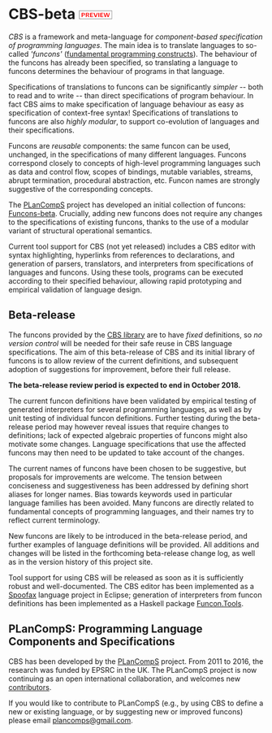 CBS-beta ![PREVIEW](Funcons-beta/preview.png)
========

_CBS_ is a framework and meta-language for _component-based specification of
programming languages_. The main idea is to translate languages to so-called 
_'funcons'_ ([fundamental programming constructs]). The behaviour of the funcons
has already been specified, so translating a language to funcons determines the
behaviour of programs in that language.

Specifications of translations to funcons can be significantly _simpler_ -- both
to read and to write -- than direct specifications of program behaviour. In fact
CBS aims to make specification of language behaviour as easy as specification of
context-free syntax! Specifications of translations to funcons are also
_highly modular_, to support co-evolution of languages and their specifications. 

Funcons are _reusable_ components: the same funcon can be used, unchanged, in
the specifications of many different languages. Funcons correspond closely to
concepts of high-level programming languages such as data and control flow,
scopes of bindings, mutable variables, streams, abrupt termination, procedural
abstraction, etc. Funcon names are strongly suggestive of the corresponding
concepts.

The [PLanCompS] project has developed an initial collection of funcons:
[Funcons-beta]. Crucially, adding new funcons does not require any changes to
the specifications of existing funcons, thanks to the use of a modular variant
of structural operational semantics.

Current tool support for CBS (not yet released) includes a CBS editor with
syntax highlighting, hyperlinks from references to declarations, and generation
of parsers, translators, and interpreters from specifications of languages and
funcons. Using these tools, programs can be executed according to their
specified behaviour, allowing rapid prototyping and empirical validation of
language design.


Beta-release
------------

The funcons provided by the [CBS library] are to have *fixed* definitions, so 
*no version control* will be needed for their safe reuse in CBS language 
specifications. The aim of this beta-release of CBS and its initial library of
funcons is to allow review of the current definitions, and subsequent adoption
of suggestions for improvement, before their full release.

**The beta-release review period is expected to end in October 2018.**

The current funcon definitions have been validated by empirical testing of
generated interpreters for several programming languages, as well as by unit
testing of individual funcon definitions. Further testing during the
beta-release period may however reveal issues that require changes to
definitions; lack of expected algebraic properties of funcons might
also motivate some changes. Language specifications that use the affected
funcons may then need to be updated to take account of the changes.

The current names of funcons have been chosen to be suggestive, but proposals
for improvements are welcome. The tension between conciseness and suggestiveness
has been addressed by defining short aliases for longer names. Bias towards
keywords used in particular language families has been avoided. Many funcons
are directly related to fundamental concepts of programming languages, and
their names try to reflect current terminology.

New funcons are likely to be introduced in the beta-release period, and further
examples of language definitions will be provided. All additions and changes
will be listed in the forthcoming beta-release change log, as well as in the
version history of this project site.

Tool support for using CBS will be released as soon as it is sufficiently robust
and well-documented. The CBS editor has been implemented as a [Spoofax] language
project in Eclipse; generation of interpreters from funcon definitions has been
implemented as a Haskell package [Funcon.Tools].


PLanCompS: Programming Language Components and Specifications
----------

CBS has been developed by the [PLanCompS] project. From 2011 to 2016, the
research was funded by EPSRC in the UK. The PLanCompS project is now continuing
as an open international collaboration, and welcomes new [contributors]. 

If you would like to contribute to PLanCompS (e.g., by using CBS to define a new
or existing language, or by suggesting new or improved funcons) please email 
plancomps@gmail.com.

[Fundamental programming constructs]: Funcons-beta/index.md

[Funcons-beta]: Funcons-beta/index.md

[Languages-beta]: Languages-beta/index.md

[CBS library]: Funcons-beta/Funcons-Index/index.html

[Beta-release change log]: ???

[Spoofax]: http://www.metaborg.org

[Funcon.Tools]: https://hackage.haskell.org/package/funcons-tools/docs/Funcons-Tools.html

[PLanCompS]: http://plancomps.org

[Contributors]: Contributors.md
